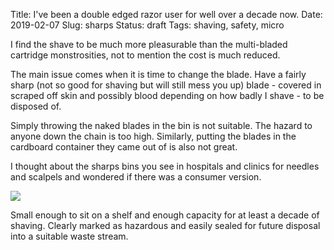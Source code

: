 Title: I've been a double edged razor user for well over a decade now.
Date: 2019-02-07
Slug: sharps
Status: draft
Tags: shaving, safety, micro

I find the shave to be much more pleasurable than the multi-bladed cartridge monstrosities, not to mention the cost is much reduced.

The main issue comes when it is time to change the blade. Have a fairly sharp (not so good for shaving but will still mess you up) blade - covered in scraped off skin and possibly blood depending on how badly I shave - to be disposed of.

Simply throwing the naked blades in the bin is not suitable. The hazard to anyone down the chain is too high. Similarly, putting the blades in the cardboard container they came out of is also not great.

I thought about the sharps bins you see in hospitals and clinics for needles and scalpels and wondered if there was a consumer version.

<img src="/images/2019-02-16 sharps.jpg" class="align-center" />

Small enough to sit on a shelf and enough capacity for at least a decade of shaving. Clearly marked as hazardous and easily sealed for future disposal into a suitable waste stream.
